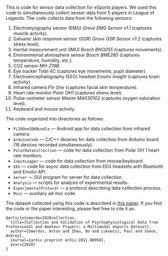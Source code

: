 This is code for sensor data collection for eSports players.
We used this code to simultaneously collect sensor data from 5 players in League of Legends.
The code collects data from the following sensors:

1. Electromyography sensor (EMG) _Grove EMG Sensor v1.1_ (captures muscle activity).
1. Galvanic skin response sensor (GSR) _Grove GSR Sensor v1.2_ (captures stress level).
1. Inertial measurement unit (IMU) _Bosch BNO055_ (captures movements).
1. Environmental atmosphere sensor _Bosch BME280_ (captures temperature, humidity, etc.).
1. CO2 sensor _MH-Z19B_.
1. Eye tracker Tobii 4C (captures eye movements, pupil diameter).
1. Electroencephalography (EEG) headset _Emotiv Insight_ (captures brain activity).
1. Infrared camera _Flir One_ (captures facial skin temperature).
1. Heart rate monitor _Polar OH1_ (captures stress level).
1. Pulse-oximeter sensor _Maxim MAX30102_ (captures oxygen saturation level).
1. Keyboard and mouse activity.


The code organized into directories as follows:


* `FLIROneSDKBundle` &mdash; Android app for data collection from infrared camera.
* `ArduinoCode` &mdash; C/C++ libraries for data collection from Arduino board (16 devices recorded simultaneously).
* `PolarDataCollection` &mdash; code for data collection from Polar OH 1 heart rate monitors.
* `InputLogger` &mdash; code for data collection from mouse/keyboard.
* `EEG` &mdash; code for async data collection from EEG headsets with Bluetooth and Emotiv API. 
* `Server` &mdash; GUI program for server for data collection.
* `Analysis` &mdash; scripts for analysis of experimental results.
* `ExperimentalProtocol` &mdash; a protocol describing data collection process.
* `Misc` &mdash; auxiliary ad-hoc code.



The dataset collected using this code is described in [this paper](https://arxiv.org/abs/2011.00958).
If you find the code or the paper interesting, please feel free to cite it as:

```
@article{smerdov2020collection,
  title={Collection and Validation of Psychophysiological Data from Professional and Amateur Players: a Multimodal eSports Dataset},
  author={Smerdov, Anton and Zhou, Bo and Lukowicz, Paul and Somov, Andrey},
  journal={arXiv preprint arXiv:2011.00958},
  year={2020}
}
```



